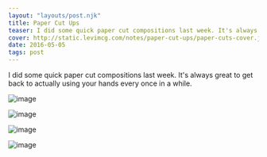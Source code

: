```yaml
---
layout: "layouts/post.njk"
title: Paper Cut Ups
teaser: I did some quick paper cut compositions last week. It's always great to get back to actually using your hands every once in a while.
cover: http://static.levimcg.com/notes/paper-cut-ups/paper-cuts-cover.jpg
date: 2016-05-05
tags: post
---
```

I did some quick paper cut compositions last week. It's always great to get back to actually using your hands every once in a while.

![image](http://static.levimcg.com/notes/paper-cut-ups/salad-web.jpg)

![image](http://static.levimcg.com/notes/paper-cut-ups/waves-web.jpg)

![image](http://static.levimcg.com/notes/paper-cut-ups/checks-web-alt.png)

![image](http://static.levimcg.com/notes/paper-cut-ups/eyes-web.png)
